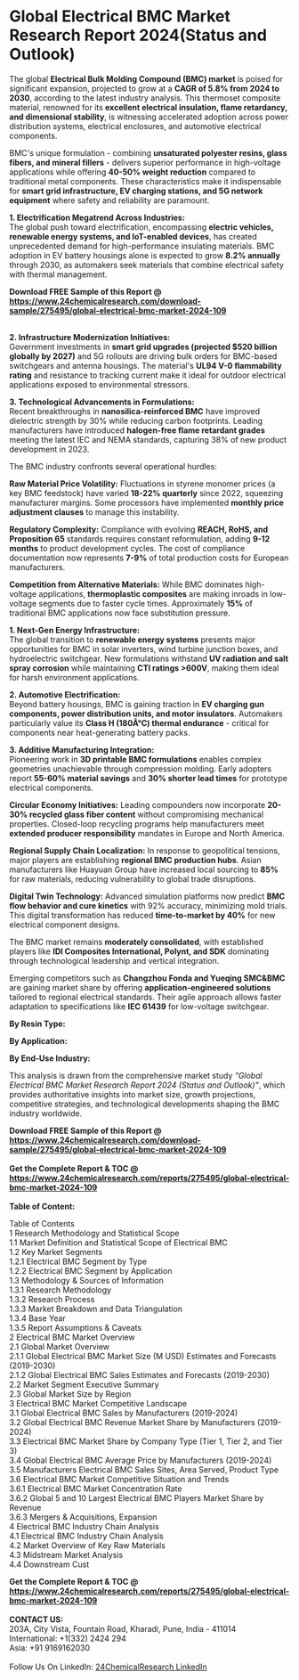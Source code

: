<h1>Global Electrical BMC Market Research Report 2024(Status and Outlook)</h1><p>The global <strong>Electrical Bulk Molding Compound (BMC) market</strong> is poised for significant expansion, projected to grow at a <strong>CAGR of 5.8% from 2024 to 2030</strong>, according to the latest industry analysis. This thermoset composite material, renowned for its <strong>excellent electrical insulation, flame retardancy, and dimensional stability</strong>, is witnessing accelerated adoption across power distribution systems, electrical enclosures, and automotive electrical components.</p><p>BMC's unique formulation - combining <strong>unsaturated polyester resins, glass fibers, and mineral fillers</strong> - delivers superior performance in high-voltage applications while offering <strong>40-50% weight reduction</strong> compared to traditional metal components. These characteristics make it indispensable for <strong>smart grid infrastructure, EV charging stations, and 5G network equipment</strong> where safety and reliability are paramount.</p><p><strong>1. Electrification Megatrend Across Industries:</strong><br>
The global push toward electrification, encompassing <strong>electric vehicles, renewable energy systems, and IoT-enabled devices</strong>, has created unprecedented demand for high-performance insulating materials. BMC adoption in EV battery housings alone is expected to grow <strong>8.2% annually</strong> through 2030, as automakers seek materials that combine electrical safety with thermal management.</p><div><b>Download FREE Sample of this Report @ 
            <a href="https://www.24chemicalresearch.com/download-sample/275495/global-electrical-bmc-market-2024-109">
            https://www.24chemicalresearch.com/download-sample/275495/global-electrical-bmc-market-2024-109</a></b></div><br><p><strong>2. Infrastructure Modernization Initiatives:</strong><br>
Government investments in <strong>smart grid upgrades (projected $520 billion globally by 2027)</strong> and 5G rollouts are driving bulk orders for BMC-based switchgears and antenna housings. The material's <strong>UL94 V-0 flammability rating</strong> and resistance to tracking current make it ideal for outdoor electrical applications exposed to environmental stressors.</p><p><strong>3. Technological Advancements in Formulations:</strong><br>
Recent breakthroughs in <strong>nanosilica-reinforced BMC</strong> have improved dielectric strength by 30% while reducing carbon footprints. Leading manufacturers have introduced <strong>halogen-free flame retardant grades</strong> meeting the latest IEC and NEMA standards, capturing 38% of new product development in 2023.</p><p>The BMC industry confronts several operational hurdles:</p><p><strong>Raw Material Price Volatility:</strong> Fluctuations in styrene monomer prices (a key BMC feedstock) have varied <strong>18-22% quarterly</strong> since 2022, squeezing manufacturer margins. Some processors have implemented <strong>monthly price adjustment clauses</strong> to manage this instability.</p><p><strong>Regulatory Complexity:</strong> Compliance with evolving <strong>REACH, RoHS, and Proposition 65</strong> standards requires constant reformulation, adding <strong>9-12 months</strong> to product development cycles. The cost of compliance documentation now represents <strong>7-9%</strong> of total production costs for European manufacturers.</p><p><strong>Competition from Alternative Materials:</strong> While BMC dominates high-voltage applications, <strong>thermoplastic composites</strong> are making inroads in low-voltage segments due to faster cycle times. Approximately <strong>15%</strong> of traditional BMC applications now face substitution pressure.</p><p><strong>1. Next-Gen Energy Infrastructure:</strong><br>
The global transition to <strong>renewable energy systems</strong> presents major opportunities for BMC in solar inverters, wind turbine junction boxes, and hydroelectric switchgear. New formulations withstand <strong>UV radiation and salt spray corrosion</strong> while maintaining <strong>CTI ratings &gt;600V</strong>, making them ideal for harsh environment applications.</p><p><strong>2. Automotive Electrification:</strong><br>
Beyond battery housings, BMC is gaining traction in <strong>EV charging gun components, power distribution units, and motor insulators</strong>. Automakers particularly value its <strong>Class H (180Â°C) thermal endurance</strong> - critical for components near heat-generating battery packs.</p><p><strong>3. Additive Manufacturing Integration:</strong><br>
Pioneering work in <strong>3D printable BMC formulations</strong> enables complex geometries unachievable through compression molding. Early adopters report <strong>55-60% material savings</strong> and <strong>30% shorter lead times</strong> for prototype electrical components.</p><p><strong>Circular Economy Initiatives:</strong> Leading compounders now incorporate <strong>20-30% recycled glass fiber content</strong> without compromising mechanical properties. Closed-loop recycling programs help manufacturers meet <strong>extended producer responsibility</strong> mandates in Europe and North America.</p><p><strong>Regional Supply Chain Localization:</strong> In response to geopolitical tensions, major players are establishing <strong>regional BMC production hubs</strong>. Asian manufacturers like Huayuan Group have increased local sourcing to <strong>85%</strong> for raw materials, reducing vulnerability to global trade disruptions.</p><p><strong>Digital Twin Technology:</strong> Advanced simulation platforms now predict <strong>BMC flow behavior and cure kinetics</strong> with 92% accuracy, minimizing mold trials. This digital transformation has reduced <strong>time-to-market by 40%</strong> for new electrical component designs.</p><p>The BMC market remains <strong>moderately consolidated</strong>, with established players like <strong>IDI Composites International, Polynt, and SDK</strong> dominating through technological leadership and vertical integration.</p><p>Emerging competitors such as <strong>Changzhou Fonda and Yueqing SMC&amp;BMC</strong> are gaining market share by offering <strong>application-engineered solutions</strong> tailored to regional electrical standards. Their agile approach allows faster adaptation to specifications like <strong>IEC 61439</strong> for low-voltage switchgear.</p><p><strong>By Resin Type:</strong></p><p><strong>By Application:</strong></p><p><strong>By End-Use Industry:</strong></p><p>This analysis is drawn from the comprehensive market study <em>"Global Electrical BMC Market Research Report 2024 (Status and Outlook)"</em>, which provides authoritative insights into market size, growth projections, competitive strategies, and technological developments shaping the BMC industry worldwide.</p><div><b>Download FREE Sample of this Report @ 
            <a href="https://www.24chemicalresearch.com/download-sample/275495/global-electrical-bmc-market-2024-109">
            https://www.24chemicalresearch.com/download-sample/275495/global-electrical-bmc-market-2024-109</a></b></div><br><div><b>Get the Complete Report & TOC @ 
            <a href="https://www.24chemicalresearch.com/reports/275495/global-electrical-bmc-market-2024-109">
            https://www.24chemicalresearch.com/reports/275495/global-electrical-bmc-market-2024-109</a></b></div><br>
            <b>Table of Content:</b><p>Table of Contents<br />
1 Research Methodology and Statistical Scope<br />
1.1 Market Definition and Statistical Scope of Electrical BMC<br />
1.2 Key Market Segments<br />
1.2.1 Electrical BMC Segment by Type<br />
1.2.2 Electrical BMC Segment by Application<br />
1.3 Methodology & Sources of Information<br />
1.3.1 Research Methodology<br />
1.3.2 Research Process<br />
1.3.3 Market Breakdown and Data Triangulation<br />
1.3.4 Base Year<br />
1.3.5 Report Assumptions & Caveats<br />
2 Electrical BMC Market Overview<br />
2.1 Global Market Overview<br />
2.1.1 Global Electrical BMC Market Size (M USD) Estimates and Forecasts (2019-2030)<br />
2.1.2 Global Electrical BMC Sales Estimates and Forecasts (2019-2030)<br />
2.2 Market Segment Executive Summary<br />
2.3 Global Market Size by Region<br />
3 Electrical BMC Market Competitive Landscape<br />
3.1 Global Electrical BMC Sales by Manufacturers (2019-2024)<br />
3.2 Global Electrical BMC Revenue Market Share by Manufacturers (2019-2024)<br />
3.3 Electrical BMC Market Share by Company Type (Tier 1, Tier 2, and Tier 3)<br />
3.4 Global Electrical BMC Average Price by Manufacturers (2019-2024)<br />
3.5 Manufacturers Electrical BMC Sales Sites, Area Served, Product Type<br />
3.6 Electrical BMC Market Competitive Situation and Trends<br />
3.6.1 Electrical BMC Market Concentration Rate<br />
3.6.2 Global 5 and 10 Largest Electrical BMC Players Market Share by Revenue<br />
3.6.3 Mergers & Acquisitions, Expansion<br />
4 Electrical BMC Industry Chain Analysis<br />
4.1 Electrical BMC Industry Chain Analysis<br />
4.2 Market Overview of Key Raw Materials<br />
4.3 Midstream Market Analysis<br />
4.4 Downstream Cust</p><div><b>Get the Complete Report & TOC @ 
            <a href="https://www.24chemicalresearch.com/reports/275495/global-electrical-bmc-market-2024-109">
            https://www.24chemicalresearch.com/reports/275495/global-electrical-bmc-market-2024-109</a></b></div><br><b>CONTACT US:</b><br>
            203A, City Vista, Fountain Road, Kharadi, Pune, India - 411014<br>
            International: +1(332) 2424 294<br>
            Asia: +91 9169162030 <br><br>
            Follow Us On LinkedIn: <a href="https://www.linkedin.com/company/24chemicalresearch/">24ChemicalResearch LinkedIn</a>
